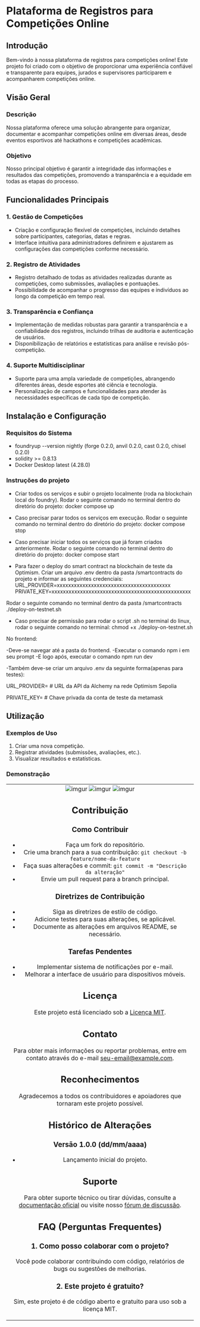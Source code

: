 # Plataforma de Registros para Competições Online

## Introdução

Bem-vindo à nossa plataforma de registros para competições online! Este projeto foi criado com o objetivo de proporcionar uma experiência confiável e transparente para equipes, jurados e supervisores participarem e acompanharem competições online.

## Visão Geral

### Descrição
Nossa plataforma oferece uma solução abrangente para organizar, documentar e acompanhar competições online em diversas áreas, desde eventos esportivos até hackathons e competições acadêmicas.

### Objetivo
Nosso principal objetivo é garantir a integridade das informações e resultados das competições, promovendo a transparência e a equidade em todas as etapas do processo.

## Funcionalidades Principais

### 1. Gestão de Competições
- Criação e configuração flexível de competições, incluindo detalhes sobre participantes, categorias, datas e regras.
- Interface intuitiva para administradores definirem e ajustarem as configurações das competições conforme necessário.

### 2. Registro de Atividades
- Registro detalhado de todas as atividades realizadas durante as competições, como submissões, avaliações e pontuações.
- Possibilidade de acompanhar o progresso das equipes e indivíduos ao longo da competição em tempo real.

### 3. Transparência e Confiança
- Implementação de medidas robustas para garantir a transparência e a confiabilidade dos registros, incluindo trilhas de auditoria e autenticação de usuários.
- Disponibilização de relatórios e estatísticas para análise e revisão pós-competição.

### 4. Suporte Multidisciplinar
- Suporte para uma ampla variedade de competições, abrangendo diferentes áreas, desde esportes até ciência e tecnologia.
- Personalização de campos e funcionalidades para atender às necessidades específicas de cada tipo de competição.

## Instalação e Configuração

### Requisitos do Sistema
- foundryup --version nightly (forge 0.2.0, anvil 0.2.0, cast 0.2.0, chisel 0.2.0)
- solidity >= 0.8.13
- Docker Desktop latest (4.28.0)

### Instruções do projeto
-  Criar todos os serviços e subir o projeto localmente (roda na blockchain local do foundry).
Rodar o seguinte comando no terminal dentro do diretório do projeto:
docker compose up

- Caso precisar parar todos os serviços em execução.
Rodar o seguinte comando no terminal dentro do diretório do projeto:
docker compose stop

- Caso precisar iniciar todos os serviços que já foram criados anteriormente.
Rodar o seguinte comando no terminal dentro do diretório do projeto:
docker compose start

- Para fazer o deploy do smart contract na blockchain de teste da Optimism.
Criar um arquivo .env dentro da pasta /smartcontracts do projeto e informar as seguintes credenciais:
URL_PROVIDER=xxxxxxxxxxxxxxxxxxxxxxxxxxxxxxxxxxxxxxxx
PRIVATE_KEY=xxxxxxxxxxxxxxxxxxxxxxxxxxxxxxxxxxxxxxxxxxxxxxxxx

Rodar o seguinte comando no terminal dentro da pasta /smartcontracts
./deploy-on-testnet.sh

 - Caso precisar de permissão para rodar o script .sh no terminal do linux, rodar o seguinte comando no terminal:
chmod +x ./deploy-on-testnet.sh

No frontend:

-Deve-se navegar até a pasta do frontend.
-Executar o comando npm i em seu prompt
-E logo após, executar o comando npm run dev

-Também deve-se criar um arquivo .env da seguinte forma(apenas para testes):

URL_PROVIDER= # URL da API da Alchemy na rede Optimism Sepolia

PRIVATE_KEY= # Chave privada da conta de teste da metamask


## Utilização

### Exemplos de Uso
1. Criar uma nova competição.
2. Registrar atividades (submissões, avaliações, etc.).
3. Visualizar resultados e estatísticas.

### Demonstração
<table align="center">
  <tr>
     <td align="center">
  <img src="https://i.imgur.com/b7IpmGk.png" alt="imgur"/>
  <img src="https://i.imgur.com/EJtuvsa.png" alt="imgur"/>
  <img src="https://i.imgur.com/EyuSvxC.png" alt="imgur"/>
   

## Contribuição

### Como Contribuir
- Faça um fork do repositório.
- Crie uma branch para a sua contribuição: `git checkout -b feature/nome-da-feature`
- Faça suas alterações e commit: `git commit -m "Descrição da alteração"`
- Envie um pull request para a branch principal.

### Diretrizes de Contribuição
- Siga as diretrizes de estilo de código.
- Adicione testes para suas alterações, se aplicável.
- Documente as alterações em arquivos README, se necessário.

### Tarefas Pendentes
- Implementar sistema de notificações por e-mail.
- Melhorar a interface de usuário para dispositivos móveis.

## Licença

Este projeto está licenciado sob a [Licença MIT](https://opensource.org/licenses/MIT).

## Contato

Para obter mais informações ou reportar problemas, entre em contato através do e-mail [seu-email@example.com](mailto:seu-email@example.com).

## Reconhecimentos

Agradecemos a todos os contribuidores e apoiadores que tornaram este projeto possível.

## Histórico de Alterações

### Versão 1.0.0 (dd/mm/aaaa)
- Lançamento inicial do projeto.

## Suporte

Para obter suporte técnico ou tirar dúvidas, consulte a [documentação oficial](link-para-documentacao) ou visite nosso [fórum de discussão](link-para-forum).

## FAQ (Perguntas Frequentes)

### 1. Como posso colaborar com o projeto?
Você pode colaborar contribuindo com código, relatórios de bugs ou sugestões de melhorias.

### 2. Este projeto é gratuito?
Sim, este projeto é de código aberto e gratuito para uso sob a licença MIT.
